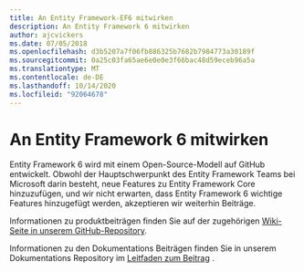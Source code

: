 ```yaml
---
title: An Entity Framework-EF6 mitwirken
description: An Entity Framework 6 mitwirken
author: ajcvickers
ms.date: 07/05/2018
ms.openlocfilehash: d3b5207a7f06fb886325b7682b7984773a30189f
ms.sourcegitcommit: 0a25c03fa65ae6e0e0e3f66bac48d59eceb96a5a
ms.translationtype: MT
ms.contentlocale: de-DE
ms.lasthandoff: 10/14/2020
ms.locfileid: "92064678"
---
```

# <a name="contribute-to-entity-framework-6"></a>An Entity Framework 6 mitwirken
Entity Framework 6 wird mit einem Open-Source-Modell auf GitHub entwickelt. Obwohl der Hauptschwerpunkt des Entity Framework Teams bei Microsoft darin besteht, neue Features zu Entity Framework Core hinzuzufügen, und wir nicht erwarten, dass Entity Framework 6 wichtige Features hinzugefügt werden, akzeptieren wir weiterhin Beiträge.

Informationen zu produktbeiträgen finden Sie auf der zugehörigen [Wiki-Seite in unserem GitHub-Repository](https://github.com/aspnet/EntityFramework6/wiki/Contributing).

Informationen zu den Dokumentations Beiträgen finden Sie in unserem Dokumentations Repository im [Leitfaden zum Beitrag](https://github.com/dotnet/EntityFramework.Docs/blob/master/CONTRIBUTING.md) .
